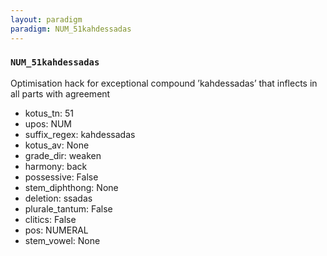 ```yaml
---
layout: paradigm
paradigm: NUM_51kahdessadas
---
```

### ` NUM_51kahdessadas `

Optimisation hack for exceptional compound ’kahdessadas’ that inflects in all parts with agreement
* kotus_tn: 51
* upos: NUM
* suffix_regex: kahdessadas
* kotus_av: None
* grade_dir: weaken
* harmony: back
* possessive: False
* stem_diphthong: None
* deletion: ssadas
* plurale_tantum: False
* clitics: False
* pos: NUMERAL
* stem_vowel: None
